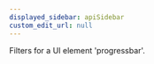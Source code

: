 ```yaml
---
displayed_sidebar: apiSidebar
custom_edit_url: null
---
```


Filters for a UI element 'progressbar'.

